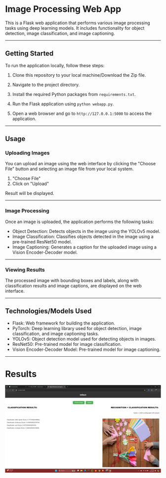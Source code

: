 # Image Processing Web App

This is a Flask web application that performs various image processing tasks using deep learning models. It includes functionality for object detection, image classification, and image captioning.
________________________________________________________________________________________________________________________
## Getting Started

To run the application locally, follow these steps:

1. Clone this repository to your local machine/Download the Zip file.

2. Navigate to the project directory.

3. Install the required Python packages from `requirements.txt`.

4. Run the Flask application using `python webapp.py`.

5. Open a web browser and go to `http://127.0.0.1:5000` to access the application.
________________________________________________________________________________________________________________________
## Usage

### Uploading Images

You can upload an image using the web interface by clicking the "Choose File" button and selecting an image file from your local system.

1. "Choose File"
2. Click on "Upload"

Result will be displayed.
________________________________________________________________________________________________________________________
### Image Processing

Once an image is uploaded, the application performs the following tasks:

- Object Detection: Detects objects in the image using the YOLOv5 model.
- Image Classification: Classifies objects detected in the image using a pre-trained ResNet50 model.
- Image Captioning: Generates a caption for the uploaded image using a Vision Encoder-Decoder model.
________________________________________________________________________________________________________________________
### Viewing Results

The processed image with bounding boxes and labels, along with classification results and image captions, are displayed on the web interface.
________________________________________________________________________________________________________________________
## Technologies/Models Used

- Flask: Web framework for building the application.
- PyTorch: Deep learning library used for object detection, image classification, and image captioning tasks.
- YOLOv5: Object detection model used for detecting objects in images.
- ResNet50: Pre-trained model for image classification.
- Vision Encoder-Decoder Model: Pre-trained model for image captioning.
________________________________________________________________________________________________________________________
# Results

![Result using Webapp](https://github.com/Utkarsh13tiwari/Flask_APP-Image-detection-classification-captioning/blob/main/Webapp/Results/Output.png)
